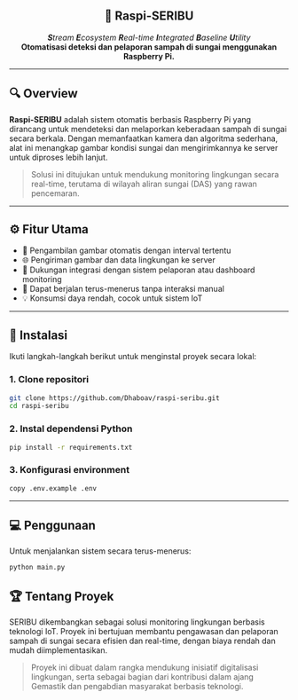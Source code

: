<br />
<div align="center">
  <h2 align="center">🌊 Raspi-SERIBU</h2>
  <p align="center">
    <em><strong>S</strong>tream <strong>E</strong>cosystem <strong>R</strong>eal-time <strong>I</strong>ntegrated <strong>B</strong>aseline <strong>U</strong>tility</em><br>
    <strong>Otomatisasi deteksi dan pelaporan sampah di sungai menggunakan Raspberry Pi.</strong>
  </p>
</div>


---

## 🔍 Overview

**Raspi-SERIBU** adalah sistem otomatis berbasis Raspberry Pi yang dirancang untuk mendeteksi dan melaporkan keberadaan sampah di sungai secara berkala. Dengan memanfaatkan kamera dan algoritma sederhana, alat ini menangkap gambar kondisi sungai dan mengirimkannya ke server untuk diproses lebih lanjut.

> Solusi ini ditujukan untuk mendukung monitoring lingkungan secara real-time, terutama di wilayah aliran sungai (DAS) yang rawan pencemaran.

---

## ⚙️ Fitur Utama

- 📸 Pengambilan gambar otomatis dengan interval tertentu  
- 🌐 Pengiriman gambar dan data lingkungan ke server  
- 📡 Dukungan integrasi dengan sistem pelaporan atau dashboard monitoring  
- 🔁 Dapat berjalan terus-menerus tanpa interaksi manual  
- 💡 Konsumsi daya rendah, cocok untuk sistem IoT

---

## 🚀 Instalasi

Ikuti langkah-langkah berikut untuk menginstal proyek secara lokal:

### 1. Clone repositori

```bash
git clone https://github.com/Dhaboav/raspi-seribu.git
cd raspi-seribu
```

### 2. Instal dependensi Python
 ```bash 
 pip install -r requirements.txt
 ```

 ### 3. Konfigurasi environment
 ```bash 
 copy .env.example .env
 ```

---

## 💻 Penggunaan

Untuk menjalankan sistem secara terus-menerus:

```bash
python main.py
```
## 🏆 Tentang Proyek

SERIBU dikembangkan sebagai solusi monitoring lingkungan berbasis teknologi IoT.
Proyek ini bertujuan membantu pengawasan dan pelaporan sampah di sungai secara efisien dan real-time, dengan biaya rendah dan mudah diimplementasikan.

> Proyek ini dibuat dalam rangka mendukung inisiatif digitalisasi lingkungan, serta sebagai bagian dari kontribusi dalam ajang Gemastik dan pengabdian masyarakat berbasis teknologi.
